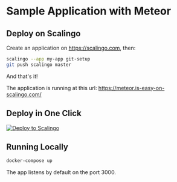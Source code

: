 # Sample Application with Meteor

## Deploy on Scalingo

Create an application on https://scalingo.com, then:

```sh
scalingo --app my-app git-setup
git push scalingo master
```

And that's it!

The application is running at this url: https://meteor.is-easy-on-scalingo.com/

## Deploy in One Click

[![Deploy to Scalingo](https://cdn.scalingo.com/deploy/button.svg)](https://my.osc-fr1.scalingo.com/deploy?source=https://github.com/Scalingo/sample-meteor)

## Running Locally

```sh
docker-compose up
```

The app listens by default on the port 3000.
